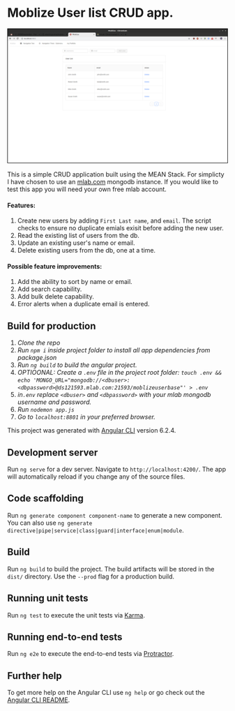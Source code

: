 # Moblize User list CRUD app.

<p align="center">
<img src="/public/img/Moblize_userList.png" title="CRUD app screenshot." alt="Moblize user list CRUD app." width="550" style="border:solid 1px black;">
</p>

This is a simple CRUD application built using the MEAN Stack. 
For simplicty I have chosen to use an [mlab.com](https://mlab.com) mongodb instance. If you would like to test this app you will need your own free mlab account.

#### Features:
1. Create new users by adding `First Last name`, and `email`. The script checks to ensure no duplicate emials exisit before adding the new user.
2. Read the existing list of users from the db.
3. Update an existing user's name or email.
4. Delete existing users from the db, one at a time.

#### Possible feature improvements:
1. Add the ability to sort by name or email.
2. Add search capability.
3. Add bulk delete capability.
4. Error alerts when a duplicate email is entered.


## Build for production

1. _Clone the repo_
2. _Run `npm i` inside project folder to install all app dependencies from package.json_
3. _Run `ng build` to build the angular project._
4. _OPTIOONAL: Create a `.env` file in the project root folder:  `touch .env && echo 'MONGO_URL="mongodb://<dbuser>:<dbpassword>@ds121593.mlab.com:21593/moblizeuserbase"' > .env`_
5. _in`.env` replace `<dbuser>` and `<dbpassword>` with your mlab mongodb username and password._
7. _Run `nodemon app.js`_
8. _Go to `localhost:8801` in your preferred browser._


This project was generated with [Angular CLI](https://github.com/angular/angular-cli) version 6.2.4.

## Development server

Run `ng serve` for a dev server. Navigate to `http://localhost:4200/`. The app will automatically reload if you change any of the source files.

## Code scaffolding

Run `ng generate component component-name` to generate a new component. You can also use `ng generate directive|pipe|service|class|guard|interface|enum|module`.

## Build

Run `ng build` to build the project. The build artifacts will be stored in the `dist/` directory. Use the `--prod` flag for a production build.

## Running unit tests

Run `ng test` to execute the unit tests via [Karma](https://karma-runner.github.io).

## Running end-to-end tests

Run `ng e2e` to execute the end-to-end tests via [Protractor](http://www.protractortest.org/).

## Further help

To get more help on the Angular CLI use `ng help` or go check out the [Angular CLI README](https://github.com/angular/angular-cli/blob/master/README.md).
